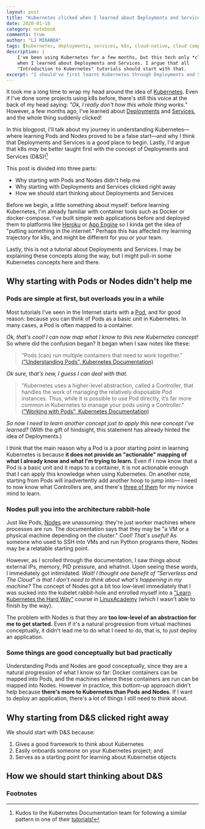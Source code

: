 ```yaml
---
layout: post
title: "Kubernetes clicked when I learned about Deployments and Services"
date: 2020-01-18
category: notebook
comments: true
author: "LJ MIRANDA"
tags: [kubernetes, deployments, services, k8s, cloud-native, cloud computing]
description: |
    I've been using Kubernetes for a few months, but this tech only *clicked*
    when I learned about Deployments and Services. I argue that all
    "Introduction to Kubernetes" tutorials should start with that.
excerpt: "I should've first learnt Kubernetes through Deployments and Services"
---
```



It took me a long time to wrap my head around the idea of
[Kubernetes](https://kubernetes.io/). Even if I've done some projects using k8s
before, there's still this voice at the back of my head saying: *"Ok, I really
don't how this whole thing works."* However, a few months ago, I've learned
about
[Deployments](https://kubernetes.io/docs/concepts/workloads/controllers/deployment/)
and
[Services](https://kubernetes.io/docs/concepts/services-networking/service/),
and the whole thing suddenly clicked!

In this blogpost, I'll talk about my journey in understanding Kubernetes&mdash;where
learning Pods and Nodes proved to be a false start&mdash;and why I think that
Deployments and Services is a good place to begin. Lastly, I'd argue that k8s
*may* be better taught first with the concept of Deployments and Services
(D&S)![^1] 


This post is divided into three parts:
- Why starting with Pods and Nodes didn't help me
- Why starting with Deployments and Services clicked right away
- How we should start thinking about Deployments and Services

Before we begin, a little something about myself: before learning Kubernetes,
I'm already familiar with container tools such as Docker or docker-compose.
I've built simple web applications before and deployed them to platforms like
[Heroku](https://www.heroku.com/) or [App Engine](https://cloud.google.com/appengine/) so I kinda get the idea of "putting something in the
internet." Perhaps this has affected my learning trajectory for k8s, and might
be different for you or your team.

Lastly, this is not a tutorial about Deployments and Services. I may be
explaining these concepts along the way, but I might pull-in some Kubernetes
concepts here and there.

## Why starting with Pods or Nodes didn't help me

### Pods are simple at first, but overloads you in a while

Most tutorials I've seen in the Internet starts with a
[Pod](https://kubernetes.io/docs/concepts/workloads/pods/pod/), and for good
reason: because you can think of Pods as a basic unit in Kubernetes. In many
cases, a Pod is often mapped to a container. 

*Ok, that's cool! I can now map what I know to this new Kubernetes concept!* So
where did the confusion began? It began when I saw notes like these:

> "Pods (can) run multiple containers that need to work together." [("Understanding Pods", Kubernetes Documentation)](https://kubernetes.io/docs/concepts/workloads/pods/pod-overview/#understanding-pods)

*Ok sure, that's new, I guess I can deal with that.*

> "Kubernetes uses a higher-level abstraction, called a Controller, that
> handles the work of managing the relatively disposable Pod instances. Thus,
> while it is possible to use Pod directly, it’s far more common in Kubernetes
> to manage your pods using a Controller." [("Working with Pods", Kubernetes
Documentation)](https://kubernetes.io/docs/concepts/workloads/pods/pod-overview/#working-with-pods)

*So now I need to learn another concept just to apply this new concept I've
learned?* (With the gift of hindsight, this statement has already hinted the
idea of Deployments.) 

I think that the main reason why a Pod is a poor starting point in learning
Kubernetes is because **it does not provide an "actionable" mapping of what I
already know and what I'm trying to learn.** Even if I now know that a Pod is a
basic unit and it maps to a container, it is not actionable enough that I can
apply this knowledge when using Kubernetes. On another note, starting from Pods
will inadvertently add another hoop to jump into&mdash; I need to now know what
Controllers are, and there's [three of
them](https://kubernetes.io/docs/concepts/workloads/pods/pod-overview/#pods-and-controllers)
for my novice mind to learn.

### Nodes pull you into the architecture rabbit-hole

Just like Pods,
[Nodes](https://kubernetes.io/docs/concepts/architecture/nodes/) are
unassuming: they're just worker machines where processes are run. The
documentation says that they may be "a VM or a physical machine depending on the
cluster." *Cool! That's useful!* As someone who used to SSH into VMs and run
Python programs there, Nodes may be a relatable starting point.

However, as I scrolled through the documentation, I saw things about external
IPs, memory, PID pressure, and whatnot. Upon seeing these words, I immediately
got intimidated. *Wait! I thought one benefit of "Serverless and The Cloud" is
that I don't need to think about what's happening in my machine?* The concept
of Nodes got a bit too low-level immediately that I was sucked into the kubelet
rabbit-hole and enrolled myself into a ["Learn Kubernetes the Hard
Way"](https://github.com/kelseyhightower/kubernetes-the-hard-way) course in
[LinuxAcademy](https://linuxacademy.com/) (which I wasn't able to finish by the
way). 

The problem with Nodes is that they are **too low-level of an abstraction for
me to get started.** Even if it's a natural progression from virtual machines 
conceptually, it didn't lead me to do what I need to do, that is, to *just* deploy an
application. 

### Some things are good conceptually but bad practically 

Understanding Pods and Nodes are good conceptually, since they are a natural
progression of what I know so far: Docker containers can be mapped into Pods, and
the machines where these containers are run can be mapped into Nodes. However in
practice, this bottom-up approach didn't help because **there's more to
Kubernetes than Pods and Nodes**. If I want to deploy an application, there's
a lot of things I still need to think about. 


## Why starting from D&S clicked right away


We should start with D&S because: 
1. Gives a good framework to think about Kubernetes 
2. Easily onboards someone on your Kubernetes project; and
3. Serves as a starting point for learning about Kubernetse objects

## How we should start thinking about D&S 

### Footnotes

[^1]: Kudos to the Kubernetes Documentation team for following a similar pattern in one of their [tutorials!](https://kubernetes.io/docs/tutorials/kubernetes-basics/)
